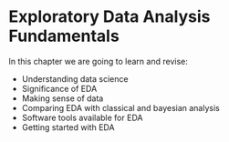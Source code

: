 # Exploratory Data Analysis Fundamentals

In this chapter we are going to learn and revise:

- Understanding data science
- Significance of EDA
- Making sense of data
- Comparing EDA with classical and bayesian analysis
- Software tools available for EDA
- Getting started with EDA
